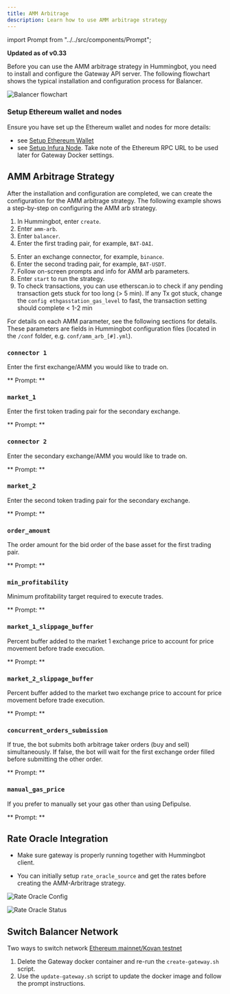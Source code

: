 ```yaml
---
title: AMM Arbitrage
description: Learn how to use AMM arbitrage strategy
---
```




import Prompt from "../../src/components/Prompt";

**Updated as of v0.33**

Before you can use the AMM arbitrage strategy in Hummingbot, you need to install and configure the Gateway API server. The following flowchart shows the typical installation and configuration process for Balancer.

![Balancer flowchart](/assets/img/balancer-flowchart.png)

### Setup Ethereum wallet and nodes

Ensure you have set up the Ethereum wallet and nodes for more details:

- see [Setup Ethereum Wallet](https://docs.hummingbot.io/operation/connect-exchange/#setup-ethereum-wallet)
- see [Setup Infura Node](https://docs.hummingbot.io/operation/connect-exchange/#option-1-infura). Take note of the Ethereum RPC URL to be used later for Gateway Docker settings.

## AMM Arbitrage Strategy

After the installation and configuration are completed, we can create the configuration for the AMM arbitrage strategy. The following example shows a step-by-step on configuring the AMM arb strategy.

<Callout
  type="note"
  body=" `Paper_trade` is not applicable for this strategy. Alternatively, you may set up a `kovan_testnet` to help you run some tests without risking funds."
/>

1. In Hummingbot, enter `create`.
2. Enter `amm-arb`.
3. Enter `balancer`.
4. Enter the first trading pair, for example, `BAT-DAI`.

<Callout
  type="note"
  body="Ensure the trading pair tokens are in your wallet to trade."
/>

5. Enter an exchange connector, for example, `binance`.
6. Enter the second trading pair, for example, `BAT-USDT`.
7. Follow on-screen prompts and info for AMM arb parameters.
8. Enter `start` to run the strategy.
9. To check transactions, you can use etherscan.io to check if any pending transaction gets stuck for too long (> 5 min). If any Tx got stuck, change the `config ethgasstation_gas_level` to fast, the transaction setting should complete < 1-2 min

For details on each AMM parameter, see the following sections for details. These parameters are fields in Hummingbot configuration files (located in the `/conf` folder, e.g. `conf/amm_arb_[#].yml`).

### `connector 1`

Enter the first exchange/AMM you would like to trade on.

** Prompt: **

<Prompt
  prompt="Enter your first spot connector (Exchange/AMM)"
  response=">>> "
/>

### `market_1`

Enter the first token trading pair for the secondary exchange.

** Prompt: **

<Prompt
  prompt="Enter the token trading pair you would like to trade on balancer (e.g. WETH-DAI)"
  response=">>> WETH-DAI"
/>

### `connector 2`

Enter the secondary exchange/AMM you would like to trade on.

** Prompt: **

<Prompt
  prompt="Enter your second spot connector (Exchange/AMM)"
  response=">>> "
/>

### `market_2`

Enter the second token trading pair for the secondary exchange.

** Prompt: **

<Prompt
  prompt="Enter the token trading pair you would like to trade on balancer (e.g. ZRX-ETH)"
  response=">>> ZRX-ETH"
/>

### `order_amount`

The order amount for the bid order of the base asset for the first trading pair.

** Prompt: **

<Prompt
  prompt="What is the amount of [first trading pair base asset] per order?"
  response=">>> "
/>

### `min_profitability`

Minimum profitability target required to execute trades.

** Prompt: **

<Prompt
  prompt="What is the minimum profitability for you to make a trade? (Enter 1 to indicate 1%) >>>"
  response=">>> 3"
/>

### `market_1_slippage_buffer`

Percent buffer added to the market 1 exchange price to account for price movement before trade execution.

** Prompt: **

<Prompt
  prompt="How much buffer do you want to add to the price to account for slippage for orders on the first market (Enter 1 to indicate 1%) >>>"
  response=">>> 3"
/>

### `market_2_slippage_buffer`

Percent buffer added to the market two exchange price to account for price movement before trade execution.

** Prompt: **

<Prompt
  prompt="How much buffer do you want to add to the price to account for slippage for orders on the second market (Enter 1 to indicate 1%) >>>"
  response=">>> 3"
/>

### `concurrent_orders_submission`

If true, the bot submits both arbitrage taker orders (buy and sell) simultaneously.
If false, the bot will wait for the first exchange order filled before submitting the other order.

** Prompt: **

<Prompt
  prompt="Do you want to submit both arb orders concurrently (Yes/No)? If no, the bot will wait for the first connector order filled before submitting the other order >>>"
  response=">>> Yes"
/>

### `manual_gas_price`

If you prefer to manually set your gas other than using Defipulse.

<Callout
  type="note"
  body="If Defipulse is set for gas estimation, manual_gas_price is ignored. To use `manual gas price`, you need to disable `ethgasstation_gas_enabled`"
/>

** Prompt: **

<Prompt
  prompt="Enter fixed gas price (in Gwei) you want to use for Ethereum transactions"
  response=">>> "
/>

## Rate Oracle Integration

- Make sure gateway is properly running together with Hummingbot client.

- You can initially setup `rate_oracle_source` and get the rates before creating the AMM-Arbritrage strategy.

![Rate Oracle Config](/assets/img/rate-oracle-ammarb-config.png)

![Rate Oracle Status](/assets/img/rate_oracle_amm_arb_status.png)

## Switch Balancer Network

Two ways to switch network [Ethereum mainnet/Kovan testnet](https://docs.hummingbot.io/gateway/installation/#setting-up-kovan-testnet)

1. Delete the Gateway docker container and re-run the `create-gateway.sh` script.
2. Use the `update-gateway.sh` script to update the docker image and follow the prompt instructions.
